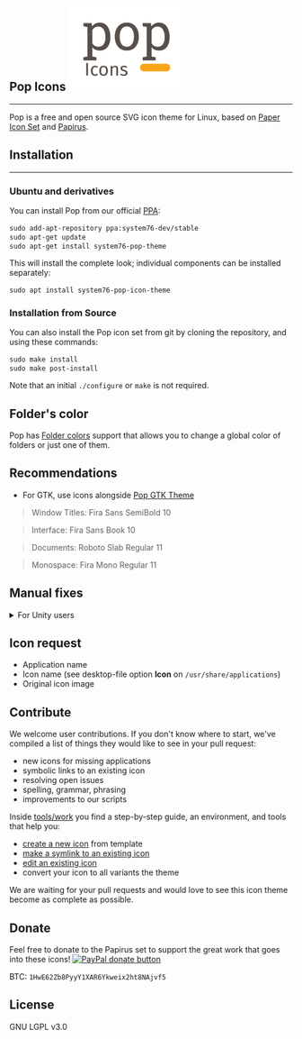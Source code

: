 ## Pop Icons ![Pop Icons](logo.png)
-------------------

Pop is a free and open source SVG icon theme for Linux, based on [Paper Icon Set](https://github.com/snwh/paper-icon-theme) and [Papirus](https://github.com/PapirusDevelopmentTeam/papirus-icon-theme).

## Installation
-------------------

### Ubuntu and derivatives

You can install Pop from our official [PPA](https://launchpad.net/~system76-dev/+archive/ubuntu/stable):

```
sudo add-apt-repository ppa:system76-dev/stable
sudo apt-get update
sudo apt-get install system76-pop-theme
```

This will install the complete look; individual components can be installed separately:
```
sudo apt install system76-pop-icon-theme
```

### Installation from Source

You can also install the Pop icon set from git by cloning the repository, and using these commands:
```
sudo make install
sudo make post-install
```
Note that an initial `./configure` or `make` is not required. 

## Folder's color

Pop has [Folder colors](http://foldercolor.tuxfamily.org/) support that allows you to change a global color of folders or just one of them.

## Recommendations

- For GTK, use icons alongside [Pop GTK Theme](https://github.com/system76/pop-gtk-theme)
 > Window Titles: Fira Sans SemiBold 10
 
 > Interface: Fira Sans Book 10
 
 > Documents: Roboto Slab Regular 11
 
 > Monospace: Fira Mono Regular 11

## Manual fixes
<details>
<summary>For Unity users</summary>

For Unity users, we recommend installing patched [Notify-OSD](https://launchpad.net/~leolik/+archive/ubuntu/leolik) and change an icon size to 33px.

*~/.notify-osd* file:

```
slot-allocation = dynamic
bubble-expire-timeout = 10sec
bubble-vertical-gap = 10px
bubble-horizontal-gap = 10px
bubble-corner-radius = 24px
bubble-icon-size = 33px
bubble-gauge-size = 6px
bubble-width = 240px
bubble-background-color = 2f343f
bubble-background-opacity = 95%
text-margin-size = 10px
text-title-size = 100%
text-title-weight = bold
text-title-color = adb7bf
text-title-opacity = 100%
text-body-size = 90%
text-body-weight = normal
text-body-color = eaeaea
text-body-opacity = 100%
text-shadow-opacity = 50%
location = 1
bubble-prevent-fade = 1
bubble-close-on-click = 1
bubble-as-desktop-bg = 0
```

![notify-fix](notify-fix.png)

Also, you can change [Unity launcher icon](https://github.com/PapirusDevelopmentTeam/papirus-icon-theme/tree/master/Papirus/extra/unity) and [unity-tweak-tool icons](https://github.com/PapirusDevelopmentTeam/papirus-icon-theme/tree/master/Papirus/extra/unity-tweak-tool). Look into the extra folder in the icon theme.
</details>

## Icon request

- Application name
- Icon name (see desktop-file option **Icon** on `/usr/share/applications`)
- Original icon image

## Contribute

We welcome user contributions. If you don't know where to start, we've compiled a list of things they would like to see in your pull request:

- new icons for missing applications
- symbolic links to an existing icon
- resolving open issues
- spelling, grammar, phrasing
- improvements to our scripts

Inside [tools/work](tools/work) you find a step-by-step guide, an environment, and tools that help you:

- [create a new icon](tools/work#create-a-new-icon) from template
- [make a symlink to an existing icon](tools/work#make-symlinks-to-an-existing-icon)
- [edit an existing icon](tools/work#edit-an-existing-icon)
- convert your icon to all variants the theme

We are waiting for your pull requests and would love to see this icon theme become as complete as possible.

## Donate


Feel free to donate to the Papirus set to support the great work that goes into these icons!
<span class="paypal"><a href="https://www.paypal.me/varlesh" title="Donate to this project using Paypal"><img src="https://www.paypalobjects.com/webstatic/mktg/Logo/pp-logo-100px.png" alt="PayPal donate button" /></a></span>

BTC: `1HwE62Zb8PyyY1XAR6Ykweix2ht8NAjvf5`

## License

GNU LGPL v3.0
